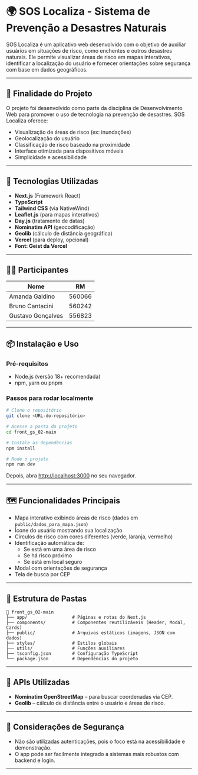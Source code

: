 # 🌍 SOS Localiza - Sistema de Prevenção a Desastres Naturais

SOS Localiza é um aplicativo web desenvolvido com o objetivo de auxiliar usuários em situações de risco, como enchentes e outros desastres naturais. Ele permite visualizar áreas de risco em mapas interativos, identificar a localização do usuário e fornecer orientações sobre segurança com base em dados geográficos.

---

## 🚀 Finalidade do Projeto

O projeto foi desenvolvido como parte da disciplina de Desenvolvimento Web para promover o uso de tecnologia na prevenção de desastres. SOS Localiza oferece:

- Visualização de áreas de risco (ex: inundações)
- Geolocalização do usuário
- Classificação de risco baseado na proximidade
- Interface otimizada para dispositivos móveis
- Simplicidade e acessibilidade

---

## 🧪 Tecnologias Utilizadas

- **Next.js** (Framework React)
- **TypeScript**
- **Tailwind CSS** (via NativeWind)
- **Leaflet.js** (para mapas interativos)
- **Day.js** (tratamento de datas)
- **Nominatim API** (geocodificação)
- **Geolib** (cálculo de distância geográfica)
- **Vercel** (para deploy, opcional)
- **Font: Geist da Vercel**

---

## 👩‍💻 Participantes

| Nome               | RM       |
|--------------------|----------|
| Amanda Galdino     | 560066   |
| Bruno Cantacini    | 560242   |
| Gustavo Gonçalves  | 556823   |

---

## 📦 Instalação e Uso

### Pré-requisitos

- Node.js (versão 18+ recomendada)
- npm, yarn ou pnpm

### Passos para rodar localmente

```bash
# Clone o repositório
git clone <URL-do-repositório>

# Acesse a pasta do projeto
cd front_gs_02-main

# Instale as dependências
npm install

# Rode o projeto
npm run dev
```
Depois, abra [http://localhost:3000](http://localhost:3000) no seu navegador.

---

## 🗺️ Funcionalidades Principais

- Mapa interativo exibindo áreas de risco (dados em `public/dados_para_mapa.json`)
- Ícone do usuário mostrando sua localização
- Círculos de risco com cores diferentes (verde, laranja, vermelho)
- Identificação automática de:
  - Se está em uma área de risco
  - Se há risco próximo
  - Se está em local seguro
- Modal com orientações de segurança
- Tela de busca por CEP

---
## 🧩 Estrutura de Pastas

```
📁 front_gs_02-main
├── app/                 # Páginas e rotas do Next.js
├── components/          # Componentes reutilizáveis (Header, Modal, Cards)
├── public/              # Arquivos estáticos (imagens, JSON com dados)
├── styles/              # Estilos globais
├── utils/               # Funções auxiliares
├── tsconfig.json        # Configuração TypeScript
└── package.json         # Dependências do projeto
```

---
## 📍 APIs Utilizadas

- **Nominatim OpenStreetMap** – para buscar coordenadas via CEP.
- **Geolib** – cálculo de distância entre o usuário e áreas de risco.

---
## 🔐 Considerações de Segurança

- Não são utilizadas autenticações, pois o foco está na acessibilidade e demonstração.
- O app pode ser facilmente integrado a sistemas mais robustos com backend e login.

---